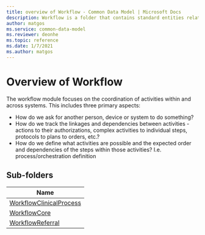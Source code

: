 ```yaml
---
title: overview of Workflow - Common Data Model | Microsoft Docs
description: Workflow is a folder that contains standard entities related to the Common Data Model.
author: matgos
ms.service: common-data-model
ms.reviewer: deonhe
ms.topic: reference
ms.date: 1/7/2021
ms.author: matgos
---
```


# Overview of Workflow
The workflow module focuses on the coordination of activities within and across systems. This includes three primary aspects:

- How do we ask for another person, device or system to do something?
- How do we track the linkages and dependencies between activities - actions to their authorizations, complex activities to individual steps, protocols to plans to orders, etc.?
- How do we define what activities are possible and the expected order and dependencies of the steps within those activities? I.e. process/orchestration definition

## Sub-folders

|Name|
|---|
|[WorkflowClinicalProcess](WorkflowClinicalProcess/overview.md)|
|[WorkflowCore](WorkflowCore/overview.md)|
|[WorkflowReferral](WorkflowReferral/overview.md)|



